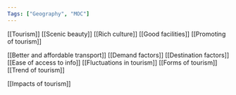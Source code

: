```yaml
---
Tags: ["Geography", "MOC"]
---
```

[[Tourism]]
[[Scenic beauty]]
[[Rich culture]]
[[Good facilities]]
[[Promoting of tourism]]

[[Better and affordable transport]]
[[Demand factors]]
[[Destination factors]]
[[Ease of access to info]]
[[Fluctuations in tourism]]
[[Forms of tourism]]
[[Trend of tourism]]

[[Impacts of tourism]]